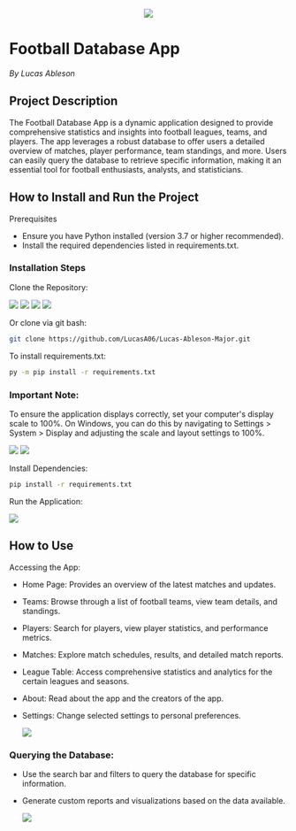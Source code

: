 <p align="center">
  <picture>
    <source media="(prefers-color-scheme: dark)" srcset="./documentation_images/icon.png">
    <img src="./documentation_images/icon.png">
  </picture>
</p>

# Football Database App
*By Lucas Ableson*
## Project Description
The Football Database App is a dynamic application designed to provide comprehensive statistics and insights into football leagues, teams, and players. The app leverages a robust database to offer users a detailed overview of matches, player performance, team standings, and more. Users can easily query the database to retrieve specific information, making it an essential tool for football enthusiasts, analysts, and statisticians.

## How to Install and Run the Project
Prerequisites
* Ensure you have Python installed (version 3.7 or higher recommended).
* Install the required dependencies listed in requirements.txt.

### Installation Steps
Clone the Repository:

![](documentation_images/doc3.PNG)
![](documentation_images/doc4.PNG)
![](documentation_images/doc5.PNG)
![](documentation_images/doc6.PNG)

Or clone via git bash:
```bash
git clone https://github.com/LucasA06/Lucas-Ableson-Major.git
```

To install requirements.txt:
```bash
py -m pip install -r requirements.txt
```

### Important Note:
To ensure the application displays correctly, set your computer's display scale to 100%. On Windows, you can do this by navigating to Settings > System > Display and adjusting the scale and layout settings to 100%.

![](documentation_images/doc1.PNG)
![](documentation_images/doc2.PNG)

Install Dependencies:

```bash
pip install -r requirements.txt
```

Run the Application:

![](documentation_images/doc7.PNG)


## How to Use
Accessing the App:

- Home Page: Provides an overview of the latest matches and updates.
- Teams: Browse through a list of football teams, view team details, and standings.
- Players: Search for players, view player statistics, and performance metrics.
- Matches: Explore match schedules, results, and detailed match reports.
- League Table: Access comprehensive statistics and analytics for the certain leagues and seasons.
- About: Read about the app and the creators of the app.
- Settings: Change selected settings to personal preferences.

  ![](documentation_images/doc8.PNG)

### Querying the Database:

- Use the search bar and filters to query the database for specific information.

- Generate custom reports and visualizations based on the data available.

    ![](documentation_images/doc9.PNG)

